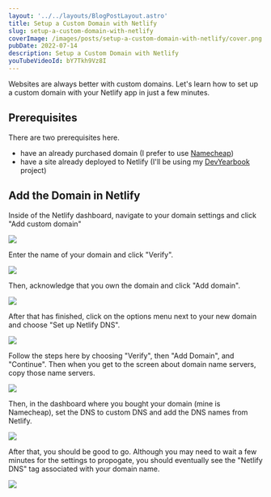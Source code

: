```yaml
---
layout: '../../layouts/BlogPostLayout.astro'
title: Setup a Custom Domain with Netlify
slug: setup-a-custom-domain-with-netlify
coverImage: /images/posts/setup-a-custom-domain-with-netlify/cover.png
pubDate: 2022-07-14
description: Setup a Custom Domain with Netlify
youTubeVideoId: bY7Tkh9Vz8I
---
```


Websites are always better with custom domains. Let's learn how to set up a custom domain with your Netlify app in just a few minutes.

## Prerequisites

There are two prerequisites here.

- have an already purchased domain (I prefer to use [Namecheap](https://www.namecheap.com/))
- have a site already deployed to Netlify (I'll be using my [DevYearbook](https://www.devyearbook.io/) project)

## Add the Domain in Netlify

Inside of the Netlify dashboard, navigate to your domain settings and click "Add custom domain"

![](/images/setup-a-custom-domain-with-netlify/1.png)

Enter the name of your domain and click "Verify".

![](/images/setup-a-custom-domain-with-netlify/2.png)

Then, acknowledge that you own the domain and click "Add domain".

![](/images/setup-a-custom-domain-with-netlify/3.png)

After that has finished, click on the options menu next to your new domain and choose "Set up Netlify DNS".

![](/images/setup-a-custom-domain-with-netlify/4.png)

Follow the steps here by choosing "Verify", then "Add Domain", and "Continue". Then when you get to the screen about domain name servers, copy those name servers.

![](/images/setup-a-custom-domain-with-netlify/5.png)

Then, in the dashboard where you bought your domain (mine is Namecheap), set the DNS to custom DNS and add the DNS names from Netlify.

![](/images/setup-a-custom-domain-with-netlify/6.png)

After that, you should be good to go. Although you may need to wait a few minutes for the settings to propogate, you should eventually see the "Netlify DNS" tag associated with your domain name.

![](/images/setup-a-custom-domain-with-netlify/7.png)

